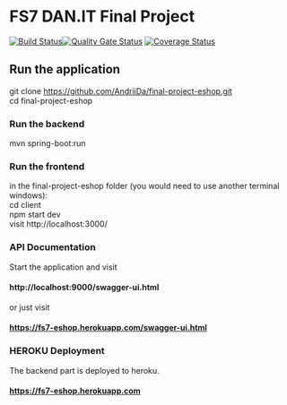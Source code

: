 # FS7 DAN.IT Final Project
[![Build Status](https://travis-ci.com/AndriiDa/final-project-eshop.svg?branch=master)](https://travis-ci.com/AndriiDa/final-project-eshop)[![Quality Gate Status](https://sonarcloud.io/api/project_badges/measure?project=fs7-final-project&metric=alert_status)](https://sonarcloud.io/dashboard?id=fs7-final-project)
[![Coverage Status](https://coveralls.io/repos/github/AndriiDa/final-project-eshop/badge.svg?branch=master)](https://coveralls.io/github/AndriiDa/final-project-eshop?branch=master)

## Run the application  
git clone https://github.com/AndriiDa/final-project-eshop.git  
cd final-project-eshop  
### Run the backend  
mvn spring-boot:run  
### Run the frontend  
in the final-project-eshop folder (you would need to use another terminal windows):  
cd client  
npm start dev  
visit http://localhost:3000/  

### API Documentation  
Start the application and visit  
#### http://localhost:9000/swagger-ui.html  
or just visit  
#### https://fs7-eshop.herokuapp.com/swagger-ui.html  

### HEROKU Deployment  
The backend part is deployed to heroku.  
#### https://fs7-eshop.herokuapp.com  
 
